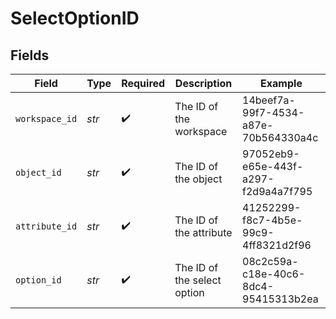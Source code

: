 # SelectOptionID


## Fields

| Field                                | Type                                 | Required                             | Description                          | Example                              |
| ------------------------------------ | ------------------------------------ | ------------------------------------ | ------------------------------------ | ------------------------------------ |
| `workspace_id`                       | *str*                                | :heavy_check_mark:                   | The ID of the workspace              | 14beef7a-99f7-4534-a87e-70b564330a4c |
| `object_id`                          | *str*                                | :heavy_check_mark:                   | The ID of the object                 | 97052eb9-e65e-443f-a297-f2d9a4a7f795 |
| `attribute_id`                       | *str*                                | :heavy_check_mark:                   | The ID of the attribute              | 41252299-f8c7-4b5e-99c9-4ff8321d2f96 |
| `option_id`                          | *str*                                | :heavy_check_mark:                   | The ID of the select option          | 08c2c59a-c18e-40c6-8dc4-95415313b2ea |